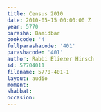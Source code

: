 ```yaml
---
title: Census 2010
date: 2010-05-15 00:00:00 Z
year: 5770
parasha: Bamidbar
bookcode: '4'
fullparashacode: '401'
parashacode: '401'
author: Rabbi Eliezer Hirsch
id: 57704011
filename: 5770-401-1
layout: audio
moment: 
shabbat: 
occasion: 
---
```


